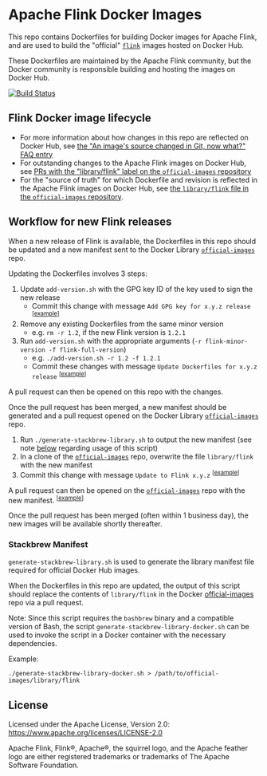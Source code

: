 Apache Flink Docker Images
==========================

This repo contains Dockerfiles for building Docker images for Apache Flink, and are used to build
the "official" [`flink`](https://hub.docker.com/_/flink) images hosted on Docker Hub.

These Dockerfiles are maintained by the Apache Flink community, but the Docker community is
responsible building and hosting the images on Docker Hub.

[![Build Status](https://travis-ci.org/apache/flink-docker.svg?branch=master)](https://travis-ci.org/apache/flink-docker)


Flink Docker image lifecycle
----------------------------

* For more information about how changes in this repo are reflected on Docker Hub, see [the "An
  image's source changed in Git, now what?" FAQ entry](
  https://github.com/docker-library/faq#an-images-source-changed-in-git-now-what)
* For outstanding changes to the Apache Flink images on Docker Hub, see [PRs with the
  "library/flink" label on the `official-images` repository](
  https://github.com/docker-library/official-images/labels/library%2Fflink)
* For the "source of truth" for which Dockerfile and revision is reflected in the Apache Flink
  images on Docker Hub, see [the `library/flink` file in the `official-images` repository](
  https://github.com/docker-library/official-images/blob/master/library/flink).


Workflow for new Flink releases
-------------------------------

When a new release of Flink is available, the Dockerfiles in this repo should be updated and a new
manifest sent to the Docker Library [`official-images`](
https://github.com/docker-library/official-images) repo.

Updating the Dockerfiles involves 3 steps:

1. Update `add-version.sh` with the GPG key ID of the key used to sign the new release
    * Commit this change with message `Add GPG key for x.y.z release` <sup>\[[example](
      https://github.com/apache/flink-docker/commit/94845f46c0f0f2de80d4a5ce309db49aff4655d0)]</sup>
2. Remove any existing Dockerfiles from the same minor version
    * e.g. `rm -r 1.2`, if the new Flink version is `1.2.1`
3. Run `add-version.sh` with the appropriate arguments (`-r flink-minor-version -f
   flink-full-version`)
    * e.g. `./add-version.sh -r 1.2 -f 1.2.1`
    * Commit these changes with message `Update Dockerfiles for x.y.z release` <sup>\[[example](
      https://github.com/apache/flink-docker/commit/5920fd775ca1a8d03ee959d79bceeb5d6e8f35a1)]</sup>

A pull request can then be opened on this repo with the changes.

Once the pull request has been merged, a new manifest should be generated and a pull request opened
on the Docker Library [`official-images`](https://github.com/docker-library/official-images) repo.

1. Run `./generate-stackbrew-library.sh` to output the new manifest (see note [below](
   #stackbrew-manifest) regarding usage of this script)
2. In a clone of the [`official-images`](https://github.com/docker-library/official-images) repo,
   overwrite the file `library/flink` with the new manifest
3. Commit this change with message `Update to Flink x.y.z` <sup>\[[example](
   https://github.com/docker-library/official-images/commit/396d6cfa03c4e6b41d3ba5b7c402d7b25f1db415
   )]</sup>

A pull request can then be opened on the [`official-images`](
https://github.com/docker-library/official-images) repo with the new manifest. <sup>\[[example](
https://github.com/docker-library/official-images/pull/7378)]</sup>

Once the pull request has been merged (often within 1 business day), the new images will be
available shortly thereafter.


### Stackbrew Manifest

`generate-stackbrew-library.sh` is used to generate the library manifest file required for official
Docker Hub images.

When the Dockerfiles in this repo are updated, the output of this script should replace the contents
of `library/flink` in the Docker [official-images](https://github.com/docker-library/official-images
) repo via a pull request.

Note: Since this script requires the `bashbrew` binary and a compatible version of Bash, the script
`generate-stackbrew-library-docker.sh` can be used to invoke the script in a Docker container with
the necessary dependencies.

Example:

    ./generate-stackbrew-library-docker.sh > /path/to/official-images/library/flink


License
-------

Licensed under the Apache License, Version 2.0: https://www.apache.org/licenses/LICENSE-2.0

Apache Flink, Flink®, Apache®, the squirrel logo, and the Apache feather logo are either
registered trademarks or trademarks of The Apache Software Foundation.
